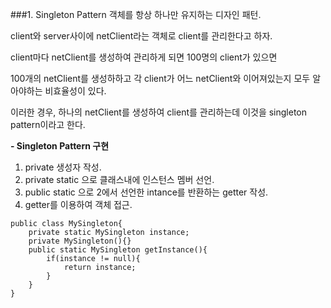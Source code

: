 ###1. Singleton Pattern
객체를 항상 하나만 유지하는 디자인 패턴.

client와 server사이에 netClient라는 객체로 client를 관리한다고 하자.

client마다 netClient를 생성하여 관리하게 되면 100명의 client가 있으면

100개의 netClient를 생성하하고 각 client가 어느 netClient와 이어져있는지 모두 알아야하는 비효율성이 있다.

이러한 경우, 하나의 netClient를 생성하여 client를 관리하는데 이것을 singleton pattern이라고 한다.

**- Singleton Pattern 구현**
1. private 생성자 작성.
2. private static 으로 클래스내에 인스턴스 멤버 선언.
3. public static 으로 2에서 선언한 intance를 반환하는 getter 작성.
4. getter를 이용하여 객체 접근.

```
public class MySingleton{
	private static MySingleton instance;
	private MySingleton(){}
	public static MySingleton getInstance(){
		if(instance != null){
			return instance;
		}
	}
}
```
